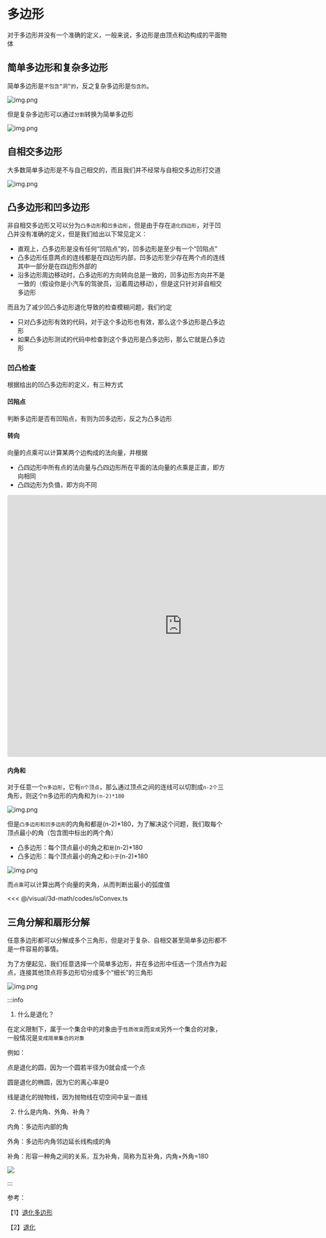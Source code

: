 # 多边形

对于多边形并没有一个准确的定义，一般来说，多边形是由顶点和边构成的平面物体

## 简单多边形和复杂多边形

简单多边形是`不包含“洞”的`，反之复杂多边形是`包含的`。

![img.png](/imgs/visual/3d-math/geometry-polygon.png)

但是复杂多边形可以通过`分割`转换为简单多边形

![img.png](/imgs/visual/3d-math/geometry-polygon-1.png)

## 自相交多边形

大多数简单多边形是不与自己相交的，而且我们并不经常与自相交多边形打交道

![img.png](/imgs/visual/3d-math/geometry-polygon-2.png)

## 凸多边形和凹多边形

非自相交多边形又可以分为`凸多边形`和`凹多边形`，但是由于存在`退化四边形`，对于凹凸并没有准确的定义，但是我们给出以下常见定义：

- 直观上，凸多边形是没有任何“凹陷点”的，凹多边形是至少有一个“凹陷点”
- 凸多边形任意两点的连线都是在四边形内部，凹多边形至少存在两个点的连线其中一部分是在四边形外部的
- 沿多边形周边移动时，凸多边形的方向转向总是一致的，凹多边形方向并不是一致的（假设你是小汽车的驾驶员，沿着周边移动），但是这只针对非自相交多边形

而且为了减少凹凸多边形退化导致的检查模糊问题，我们约定

- 只对凸多边形有效的代码，对于这个多边形也有效，那么这个多边形是凸多边形
- 如果凸多边形测试的代码中检查到这个多边形是凸多边形，那么它就是凸多边形

### 凹凸检查

根据给出的凹凸多边形的定义，有三种方式

#### 凹陷点

判断多边形是否有凹陷点，有则为凹多边形，反之为凸多边形

#### 转向

向量的点乘可以计算某两个边构成的法向量，并根据

- 凸四边形中所有点的法向量与凸四边形所在平面的法向量的点乘是正直，即方向相同
- 凸四边形为负值，即方向不同

<iframe src="https://www.geogebra.org/3d/cda2bzgm?embed" width="800" height="600" allowfullscreen style="border: 1px solid #e4e4e4;border-radius: 4px;" frameborder="0"></iframe>

#### 内角和

对于任意一个`n多边形`，它有`n个顶点`，那么通过顶点之间的连线可以切割成`n-2个`三角形，则这个n多边形的内角和为`(n-2)*180`

![img.png](/imgs/visual/3d-math/geometry-polygon-3.png)

但是`凸多边形和凹多边形`的内角和都是(n-2)\*180，为了解决这个问题，我们取每个顶点最小的角（包含图中标出的两个角）

- 凸多边形：每个顶点最小的角之和`是`(n-2)\*180
- 凸多边形：每个顶点最小的角之和`小于`(n-2)\*180

![img.png](/imgs/visual/3d-math/geometry-polygon-5.png)

而`点乘`可以计算出两个向量的夹角，从而判断出最小的弧度值

<<< @/visual/3d-math/codes/isConvex.ts

## 三角分解和扇形分解

任意多边形都可以分解成多个三角形，但是对于复杂、自相交甚至简单多边形都不是一件容易的事情。

为了方便起见，我们任意选择一个简单多边形，并在多边形中任选一个顶点作为起点，连接其他顶点将多边形切分成多个“细长”的三角形

![img.png](/imgs/visual/3d-math/geometry-polygon-6.png)

:::info

1. 什么是退化？

在定义限制下，属于一个集合中的对象由于`性质改变`而`变成`另外一个集合的对象，一般情况是`变成简单集合的对象`

例如：

点是退化的圆，因为一个圆若半径为0就会成一个点

圆是退化的椭圆，因为它的离心率是0

线是退化的抛物线，因为抛物线在切空间中呈一直线

2. 什么是内角、外角、补角？

内角：多边形内部的角

外角：多边形内角邻边延长线构成的角

补角：形容一种角之间的关系，互为补角，简称为互补角，内角+外角=180

<img src="/imgs/visual/3d-math/geometry-polygon-4.png" style="background: white"/>

:::

参考：

【1】[退化多边形](https://zh.wikipedia.org/wiki/%E9%80%80%E5%8C%96%E5%A4%9A%E9%82%8A%E5%BD%A2)

【2】[退化](<https://zh.wikipedia.org/wiki/%E9%80%80%E5%8C%96_(%E6%95%B8%E5%AD%B8)>)
